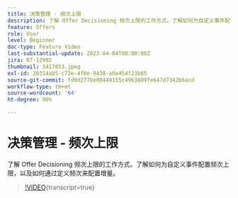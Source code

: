 ```yaml
---
title: 决策管理 - 频次上限
description: 了解 Offer Decisioning 频次上限的工作方式。了解如何为自定义事件配置频次上限，以及如何通过定义频次来配置增量。
feature: Offers
role: User
level: Beginner
doc-type: Feature Video
last-substantial-update: 2023-04-04T00:00:00Z
jira: KT-12992
thumbnail: 3417853.jpeg
exl-id: 20314ab5-c72e-4f0e-9438-a0e454f23b65
source-git-commit: fd9d277be00449155c49b3809fe647d7342b6acd
workflow-type: tm+mt
source-wordcount: '64'
ht-degree: 96%

---
```


# 决策管理 - 频次上限

了解 Offer Decisioning 频次上限的工作方式。了解如何为自定义事件配置频次上限，以及如何通过定义频次来配置增量。

>[!VIDEO](https://video.tv.adobe.com/v/3417853/?quality=12&learn=on){transcript=true}
